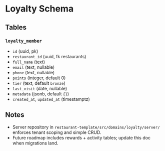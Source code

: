 # Loyalty Schema

## Tables

### `loyalty_member`
- `id` (uuid, pk)
- `restaurant_id` (uuid, fk restaurants)
- `full_name` (text)
- `email` (text, nullable)
- `phone` (text, nullable)
- `points` (integer, default 0)
- `tier` (text, default `bronze`)
- `last_visit` (date, nullable)
- `metadata` (jsonb, default `{}`)
- `created_at`, `updated_at` (timestamptz)

## Notes
- Server repository in `restaurant-template/src/domains/loyalty/server/` enforces tenant scoping and simple CRUD.
- Future roadmap includes rewards + activity tables; update this doc when migrations land.
